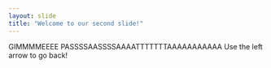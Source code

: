 ```yaml
---
layout: slide
title: "Welcome to our second slide!"
---
```

GIMMMMEEEE PASSSSAASSSSAAAATTTTTTTAAAAAAAAAAA
Use the left arrow to go back!
